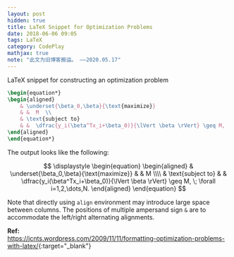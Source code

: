 ```yaml
---
layout: post
hidden: true
title: LaTeX Snippet for Optimization Problems
date: 2018-06-06 09:05
tags: LaTeX
category: CodePlay
mathjax: true
note: "此文为旧博客搬运。 ——2020.05.17"
---
```


LaTeX snippet for constructing an optimization problem

```latex
\begin{equation*}
\begin{aligned}
    & \underset{\beta_0,\beta}{\text{maximize}} 
    & &  M  \\
    & \text{subject to} 
    & &  \dfrac{y_i(\beta^Tx_i+\beta_0)}{\lVert \beta \rVert} \geq M,  \; \forall i=1,2,\dots,N.
\end{aligned}
\end{equation*}
```

The output looks like the following:

$$
\displaystyle
\begin{equation}
\begin{aligned}
    & \underset{\beta_0,\beta}{\text{maximize}} 
    & &  M  \\\\
    & \text{subject to} 
    & &  \dfrac{y_i(\beta^Tx_i+\beta_0)}{\lVert \beta \rVert} \geq M,  \; \forall i=1,2,\dots,N.
\end{aligned}
\end{equation}
$$

Note that directly using `align` environment may introduce large space between columns. The positions of multiple ampersand sign `&` are to accommodate the left/right alternating alignments.

**Ref:**    
<https://jcnts.wordpress.com/2009/11/11/formatting-optimization-problems-with-latex/>{:target="_blank"}